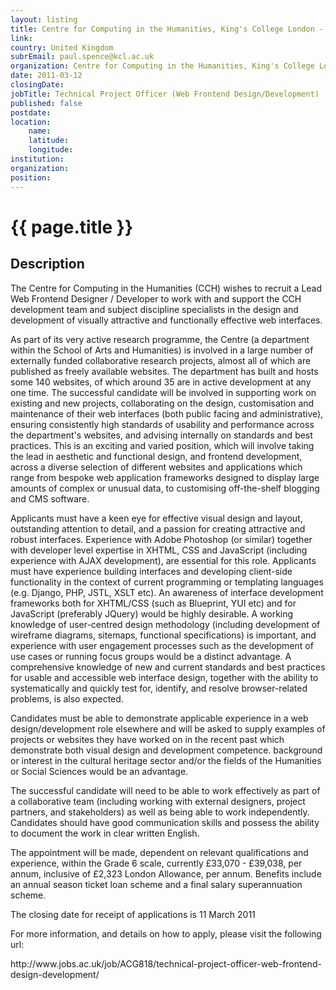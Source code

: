 ```yaml
---
layout: listing
title: Centre for Computing in the Humanities, King's College London - Technical Project Officer (Web Frontend Design/Development)
link:
country: United Kingdom
subrEmail: paul.spence@kcl.ac.uk
organization: Centre for Computing in the Humanities, King's College London 
date: 2011-03-12
closingDate: 
jobTitle: Technical Project Officer (Web Frontend Design/Development)
published: false
postdate:
location:
    name: 
    latitude: 
    longitude: 
institution: 
organization: 
position: 
--- 
```



# {{ page.title }}

## Description

<p>The Centre for Computing in the Humanities (CCH) wishes to recruit a Lead Web Frontend Designer / Developer to work with and support the CCH development team and subject discipline specialists in the design and development of visually attractive and functionally effective web interfaces. </p>

<p>As part of its very active research programme, the Centre (a department within the School of Arts and Humanities) is involved in a large number of externally funded collaborative research projects, almost all of which are published as freely available websites. The department has built and hosts some 140 websites, of which around 35 are in active development at any one time. The successful candidate will be involved in supporting work on existing and new projects, collaborating on the design, customisation and maintenance of their web interfaces (both public facing and administrative), ensuring consistently high standards of usability and performance across the department's websites, and advising internally on standards and best practices. This is an exciting and varied position, which will involve taking the lead in aesthetic and functional design, and frontend development, across a diverse selection of different websites and applications which range from bespoke web application frameworks designed to display large amounts of complex or unusual data, to customising off-the-shelf blogging and CMS software. </p>

<p>Applicants must have a keen eye for effective visual design and layout, outstanding attention to detail, and a passion for creating attractive and robust interfaces.  Experience with Adobe Photoshop (or similar) together with developer level expertise in XHTML, CSS and JavaScript (including experience with AJAX development), are essential for this role. Applicants must have experience building interfaces and developing client-side functionality in the context of current programming or templating languages (e.g. Django, PHP, JSTL, XSLT etc). An awareness of interface development frameworks both for XHTML/CSS (such as Blueprint, YUI etc) and for JavaScript (preferably JQuery) would be highly desirable.  A working knowledge of user-centred design methodology (including development of wireframe diagrams, sitemaps, functional specifications) is important, and experience with user engagement processes such as the development of use cases or running focus groups would be a distinct advantage. A comprehensive knowledge of new and current standards and best practices for usable and accessible web interface design, together with the ability to systematically and quickly test for, identify, and resolve browser-related problems, is also expected.</p>

<p>Candidates must be able to demonstrate applicable experience in a web design/development role elsewhere and will be asked to supply examples of projects or websites they have worked on in the recent past which demonstrate both visual design and development competence.   background or interest in the cultural heritage sector and/or the fields of the Humanities or Social Sciences would be an advantage. </p>

<p>The successful candidate will need to be able to work effectively as part of a collaborative team (including working with external designers, project partners, and stakeholders) as well as being able to work independently. Candidates should have good communication skills and possess the ability to document the work in clear written English.</p>

<p>The appointment will be made, dependent on relevant qualifications and experience, within the Grade 6 scale, currently £33,070 - £39,038, per annum, inclusive of £2,323 London Allowance, per annum. Benefits include an annual season ticket loan scheme and a final salary superannuation scheme.</p>

<p>The closing date for receipt of applications is 11 March 2011</p>

<p>For more information, and details on how to apply, please visit the following url:</p>


<p>http://www.jobs.ac.uk/job/ACG818/technical-project-officer-web-frontend-design-development/</p>


